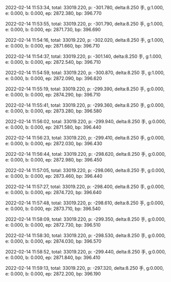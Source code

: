 2022-02-14 11:53:34, total: 33019.220, p: -301.780, delta:8.250 手, g:1.000, e: 0.000, b: 0.000, ep: 2872.380, bp: 396.770

2022-02-14 11:53:55, total: 33019.220, p: -301.790, delta:8.250 手, g:1.000, e: 0.000, b: 0.000, ep: 2871.730, bp: 396.690

2022-02-14 11:54:16, total: 33019.220, p: -302.020, delta:8.250 手, g:1.000, e: 0.000, b: 0.000, ep: 2871.660, bp: 396.710

2022-02-14 11:54:37, total: 33019.220, p: -301.140, delta:8.250 手, g:1.000, e: 0.000, b: 0.000, ep: 2872.540, bp: 396.710

2022-02-14 11:54:59, total: 33019.220, p: -300.870, delta:8.250 手, g:1.000, e: 0.000, b: 0.000, ep: 2872.090, bp: 396.620

2022-02-14 11:55:19, total: 33019.220, p: -299.390, delta:8.250 手, g:0.000, e: 0.000, b: 0.000, ep: 2874.290, bp: 396.710

2022-02-14 11:55:41, total: 33019.220, p: -299.360, delta:8.250 手, g:0.000, e: 0.000, b: 0.000, ep: 2873.280, bp: 396.580

2022-02-14 11:56:02, total: 33019.220, p: -299.940, delta:8.250 手, g:0.000, e: 0.000, b: 0.000, ep: 2871.580, bp: 396.440

2022-02-14 11:56:23, total: 33019.220, p: -299.410, delta:8.250 手, g:0.000, e: 0.000, b: 0.000, ep: 2872.030, bp: 396.430

2022-02-14 11:56:44, total: 33019.220, p: -298.620, delta:8.250 手, g:0.000, e: 0.000, b: 0.000, ep: 2872.980, bp: 396.450

2022-02-14 11:57:05, total: 33019.220, p: -298.060, delta:8.250 手, g:0.000, e: 0.000, b: 0.000, ep: 2873.460, bp: 396.440

2022-02-14 11:57:27, total: 33019.220, p: -298.400, delta:8.250 手, g:0.000, e: 0.000, b: 0.000, ep: 2874.720, bp: 396.640

2022-02-14 11:57:48, total: 33019.220, p: -298.610, delta:8.250 手, g:0.000, e: 0.000, b: 0.000, ep: 2873.710, bp: 396.540

2022-02-14 11:58:09, total: 33019.220, p: -299.350, delta:8.250 手, g:0.000, e: 0.000, b: 0.000, ep: 2872.730, bp: 396.510

2022-02-14 11:58:30, total: 33019.220, p: -298.530, delta:8.250 手, g:0.000, e: 0.000, b: 0.000, ep: 2874.030, bp: 396.570

2022-02-14 11:58:52, total: 33019.220, p: -299.440, delta:8.250 手, g:0.000, e: 0.000, b: 0.000, ep: 2871.840, bp: 396.410

2022-02-14 11:59:13, total: 33019.220, p: -297.320, delta:8.250 手, g:0.000, e: 0.000, b: 0.000, ep: 2872.200, bp: 396.190